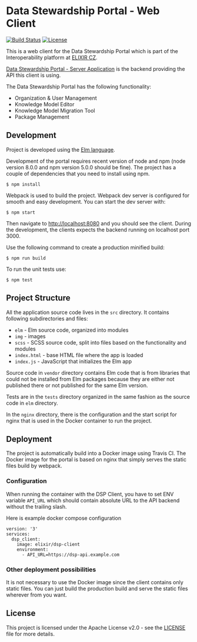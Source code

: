 # Data Stewardship Portal - Web Client

[![Build Status](https://travis-ci.org/DataStewardshipPortal/dsp-client.svg?branch=master)](https://travis-ci.org/DataStewardshipPortal/dsp-client)
[![License](https://img.shields.io/badge/license-Apache%202-blue.svg)](LICENSE)

This is a web client for the Data Stewardship Portal which is part of
the Interoperability platform at [ELIXIR CZ](https://www.elixir-czech.cz).

[Data Stewardship Portal - Server Application](https://github.com/DataStewardshipPortal/dsp-server)
is the backend providing the API this client is using.

The Data Stewardship Portal has the following functionality:

- Organization & User Management
- Knowledge Model Editor
- Knowledge Model Migration Tool
- Package Management 


## Development

Project is developed using the [Elm language](http://elm-lang.org).

Development of the portal requires recent version of node and npm (node version
8.0.0 and npm version 5.0.0 should be fine). The project has a couple of
dependencies that you need to install using npm.

```
$ npm install
```

Webpack is used to build the project. Webpack dev server is configured for
smooth and easy development. You can start the dev server with:

```
$ npm start
```

Then navigate to [http://localhost:8080](http://localhost:8080) and you should
see the client. During the development, the clients expects the backend running
on localhost port 3000.


Use the following command to create a production minified build:

```
$ npm run build
```

To run the unit tests use:

```
$ npm test
```


## Project Structure

All the application source code lives in the `src` directory. It contains
following subdirectories and files:

- `elm` - Elm source code, organized into modules
- `img` - images
- `scss` - SCSS source code, split into files based on the functionality and modules
- `index.html` - base HTML file where the app is loaded
- `index.js` - JavaScript that initializes the Elm app

Source code in `vendor` directory contains Elm code that is from libraries
that could not be installed from Elm packages because they are either not
published there or not published for the same Elm version.

Tests are in the `tests` directory organized in the same fashion as the source
code in `elm` directory.
 
In the `nginx` directory, there is the configuration and the start script for
nginx that is used in the Docker container to run the project. 


## Deployment

The project is automatically build into a Docker image using Travis CI. The
Docker image for the portal is based on nginx that simply serves the static
files build by webpack.

### Configuration

When running the container with the DSP Client, you have to set ENV variable
`API_URL` which should contain absolute URL to the API backend without the
trailing slash.

Here is example docker compose configuration

```
version: '3'
services:
  dsp_client:
    image: elixir/dsp-client
    environment:
      - API_URL=https://dsp-api.example.com
```

### Other deployment possibilities

It is not necessary to use the Docker image since the client contains only
static files. You can just build the production build and serve the static
files wherever from you want.

## License

This project is licensed under the Apache License v2.0 - see the
[LICENSE](LICENSE) file for more details.
